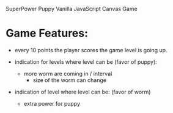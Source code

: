 SuperPower Puppy
Vanilla JavaScript Canvas Game

# Game Features:

- every 10 points the player scores the game level is going up.
- indication for levels where level can be (favor of puppy):

  - more worm are coming in / interval
    - size of the worm can change

- indication of level where level can be: (favor of worm)
  - extra power for puppy
